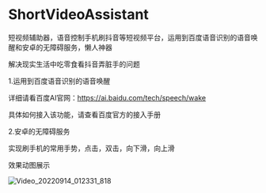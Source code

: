 # ShortVideoAssistant
短视频辅助器，语音控制手机刷抖音等短视频平台，运用到百度语音识别的语音唤醒和安卓的无障碍服务，懒人神器

解决现实生活中吃零食看抖音弄脏手的问题

1.运用到百度语音识别的语音唤醒

详细请看百度AI官网：https://ai.baidu.com/tech/speech/wake

具体如何接入该功能，请查看百度官方的接入手册

2.安卓的无障碍服务

实现刷手机的常用手势，点击，双击，向下滑，向上滑


效果动图展示

![Video_20220914_012331_818](https://user-images.githubusercontent.com/57706599/190066354-7bcb078e-4eba-4666-b25c-0112a715b9b6.gif)

